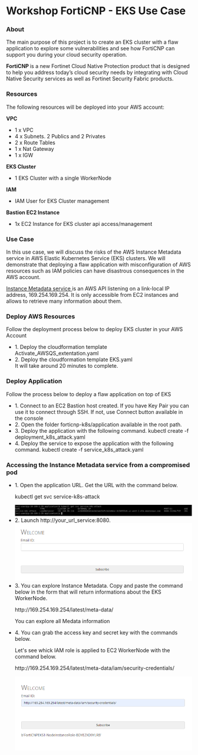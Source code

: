 <h1>Workshop FortiCNP - EKS Use Case </h1>

<h3>About</h3>
<p>
The main purpose of this project is to create an EKS cluster with a flaw application to explore some vulnerabilities and see how FortiCNP can support you during your cloud security operation. 
</p>
<p><strong> FortiCNP </strong> is a new Fortinet Cloud Native Protection product that is designed to help you address today’s cloud security needs by integrating with Cloud Native Security services as well as Fortinet Security Fabric products.</p>

<h3>Resources</h3>
<p>The following  resources will be deployed into your AWS account:</p>


<strong>VPC</strong>
* 1 x VPC
* 4 x Subnets. 2 Publics and 2 Privates
* 2 x Route Tables
* 1 x Nat Gateway
* 1 x IGW

<strong>EKS Cluster</strong>
* 1 EKS Cluster with a single WorkerNode

<strong> IAM </strong>
* IAM User for EKS Cluster management

<strong> Bastion EC2 Instance </strong>
* 1x EC2 Instance for EKS cluster api access/management


<h3>Use Case</h3>

<p>In this use case, we will discuss the risks of the AWS Instance Metadata service in AWS Elastic Kubernetes Service (EKS) clusters. We will demonstrate that deploying a flaw application with misconfiguration of AWS resources such as IAM policies can have disastrous consequences in the AWS account.</p>
<p><a href=https://docs.aws.amazon.com/AWSEC2/latest/UserGuide/ec2-instance-metadata.html> Instance Metadata service </a> is an AWS API listening on a link-local IP address, 169.254.169.254. It is only accessible from EC2 instances and allows to retrieve many information about them.</p>

<h3>Deploy AWS Resources</h3>
<p>Follow the deployment process below to deploy EKS cluster in your AWS Account </p>
<ul>
<li>1. Deploy the cloudformation template Activate_AWSQS_extentation.yaml</li>
<li>2. Deploy the cloudformation template EKS.yaml</li>
It will take around 20 minutes to complete.
</ul>

<h3>Deploy Application</h3>
<p>Follow the  process below to deploy a flaw application on top of EKS</p>
<ul>
<li>1. Connect to an EC2 Bastion host created. If you have Key Pair you can use it to connect through SSH. If not, use Connect button available in the console</li>
<li>2. Open the folder forticnp-k8s/application available in the root path.</li>
<li>3. Deploy the application with the following command.
kubectl create -f deployment_k8s_attack.yaml
</li>
<li>4. Deploy the service to expose the application with the following command.
kubectl create -f service_k8s_attack.yaml
</li>
</ul>

<h3>Accessing the Instance Metadata service from a compromised pod</h3>
<ul>
<li>1. Open the application URL. Get the URL with the command below.
<p> kubectl get svc service-k8s-attack</p>
<img src='/get_service.PNG'>
</li>
<li>2. Launch http://your_url_service:8080.
<img src='/home_page.PNG'>


</li>
<li>3. You can explore Instance Metadata. Copy and paste the command below in the form that will return informations about the EKS WorkerNode.
<p>http://169.254.169.254/latest/meta-data/</p>
</li>
<p>You can explore all Medata information</p>
<li>4. You can grab the access key and secret key with the commands below.
<p> Let's see whick IAM role is applied to EC2 WorkerNode with the command below. </p>
<p>http://169.254.169.254/latest/meta-data/iam/security-credentials/</p>
<img src='/iam_role_workernode.PNG'>
</li>
</ul>